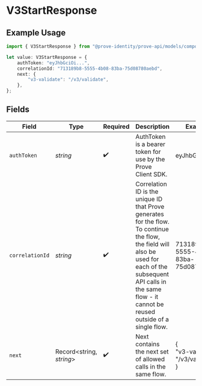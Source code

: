 # V3StartResponse

## Example Usage

```typescript
import { V3StartResponse } from "@prove-identity/prove-api/models/components";

let value: V3StartResponse = {
    authToken: "eyJhbGciOi...",
    correlationId: "713189b8-5555-4b08-83ba-75d08780aebd",
    next: {
        "v3-validate": "/v3/validate",
    },
};
```

## Fields

| Field                                                                                                                                                                                                                      | Type                                                                                                                                                                                                                       | Required                                                                                                                                                                                                                   | Description                                                                                                                                                                                                                | Example                                                                                                                                                                                                                    |
| -------------------------------------------------------------------------------------------------------------------------------------------------------------------------------------------------------------------------- | -------------------------------------------------------------------------------------------------------------------------------------------------------------------------------------------------------------------------- | -------------------------------------------------------------------------------------------------------------------------------------------------------------------------------------------------------------------------- | -------------------------------------------------------------------------------------------------------------------------------------------------------------------------------------------------------------------------- | -------------------------------------------------------------------------------------------------------------------------------------------------------------------------------------------------------------------------- |
| `authToken`                                                                                                                                                                                                                | *string*                                                                                                                                                                                                                   | :heavy_check_mark:                                                                                                                                                                                                         | AuthToken is a bearer token for use by the Prove Client SDK.                                                                                                                                                               | eyJhbGciOi...                                                                                                                                                                                                              |
| `correlationId`                                                                                                                                                                                                            | *string*                                                                                                                                                                                                                   | :heavy_check_mark:                                                                                                                                                                                                         | Correlation ID is the unique ID that Prove generates for the flow. To continue the flow, the field will also be used for each of the subsequent API calls in the same flow - it cannot be reused outside of a single flow. | 713189b8-5555-4b08-83ba-75d08780aebd                                                                                                                                                                                       |
| `next`                                                                                                                                                                                                                     | Record<string, *string*>                                                                                                                                                                                                   | :heavy_check_mark:                                                                                                                                                                                                         | Next contains the next set of allowed calls in the same flow.                                                                                                                                                              | {<br/>"v3-validate": "/v3/validate"<br/>}                                                                                                                                                                                  |